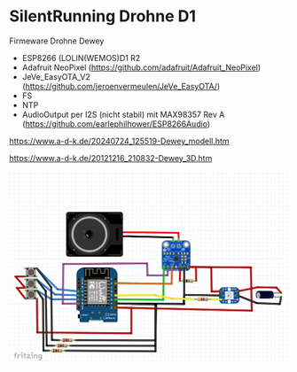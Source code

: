# SilentRunning Drohne D1
Firmeware Drohne Dewey

- ESP8266 (LOLIN(WEMOS)D1 R2
- Adafruit NeoPixel (https://github.com/adafruit/Adafruit_NeoPixel)
- JeVe_EasyOTA_V2 (https://github.com/jeroenvermeulen/JeVe_EasyOTA/)
- FS
- NTP
- AudioOutput per I2S (nicht stabil) mit MAX98357 Rev A (https://github.com/earlephilhower/ESP8266Audio)


https://www.a-d-k.de/20240724_125519-Dewey_modell.htm

https://www.a-d-k.de/20121216_210832-Dewey_3D.htm

<img src="https://github.com/polygontwist/ESP8266_SilentRunningD1/blob/main/sketch.png" width="593" alt="Screenshot Übersicht">

